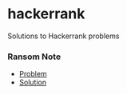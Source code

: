 # hackerrank
Solutions to Hackerrank problems

### Ransom Note
- [Problem](https://www.hackerrank.com/challenges/ctci-ransom-note/problem)
- [Solution](https://www.hackerrank.com/rest/contests/master/challenges/ctci-ransom-note/hackers/evanlankvelt/download_solution)

